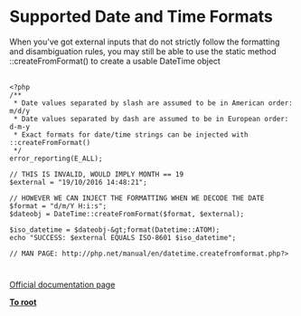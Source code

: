 # Supported Date and Time Formats



When you&apos;ve got external inputs that do not strictly follow the formatting and disambiguation rules, you may still be able to use the static method ::createFromFormat() to create a usable DateTime object<br><br>

```
<?php 
/**
 * Date values separated by slash are assumed to be in American order: m/d/y
 * Date values separated by dash are assumed to be in European order: d-m-y
 * Exact formats for date/time strings can be injected with ::createFromFormat()
 */
error_reporting(E_ALL);

// THIS IS INVALID, WOULD IMPLY MONTH == 19
$external = "19/10/2016 14:48:21";

// HOWEVER WE CAN INJECT THE FORMATTING WHEN WE DECODE THE DATE
$format = "d/m/Y H:i:s";
$dateobj = DateTime::createFromFormat($format, $external);

$iso_datetime = $dateobj-&gt;format(Datetime::ATOM);
echo "SUCCESS: $external EQUALS ISO-8601 $iso_datetime";

// MAN PAGE: http://php.net/manual/en/datetime.createfromformat.php?>
```
  

#

[Official documentation page](https://www.php.net/manual/en/datetime.formats.php)

**[To root](/README.md)**